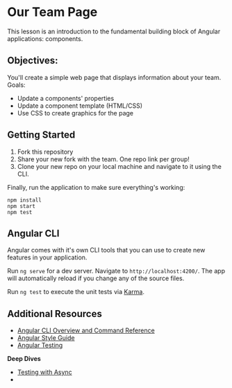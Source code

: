 # Our Team Page

This lesson is an introduction to the fundamental building block of Angular applications: components.

## Objectives:

You'll create a simple web page that displays information about your team. Goals:

* Update a components' properties
* Update a component template (HTML/CSS)
* Use CSS to create graphics for the page

## Getting Started

1. Fork this repository
1. Share your new fork with the team. One repo link per group!
1. Clone your new repo on your local machine and navigate to it using the CLI.

Finally, run the application to make sure everything's working:
```
npm install
npm start
npm test
```

## Angular CLI

Angular comes with it's own CLI tools that you can use to create new features in your application.

Run `ng serve` for a dev server. Navigate to `http://localhost:4200/`. The app will automatically reload if you change any of the source files.

Run `ng test` to execute the unit tests via [Karma](https://karma-runner.github.io).

## Additional Resources

- [Angular CLI Overview and Command Reference](https://angular.io/cli)
- [Angular Style Guide](https://angular.io/guide/styleguide)
- [Angular Testing](https://angular.io/guide/testing)

**Deep Dives**
- [Testing with Async](https://v10.angular.io/guide/testing-components-scenarios#the-async-beforeeach)
- 

